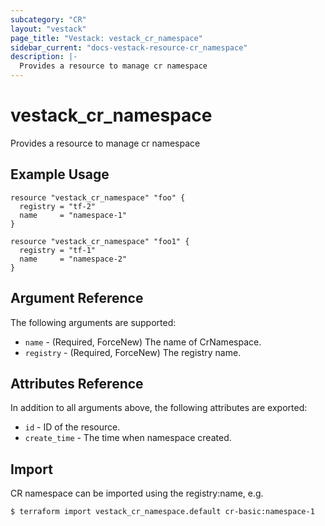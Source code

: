 ```yaml
---
subcategory: "CR"
layout: "vestack"
page_title: "Vestack: vestack_cr_namespace"
sidebar_current: "docs-vestack-resource-cr_namespace"
description: |-
  Provides a resource to manage cr namespace
---
```

# vestack_cr_namespace
Provides a resource to manage cr namespace
## Example Usage
```hcl
resource "vestack_cr_namespace" "foo" {
  registry = "tf-2"
  name     = "namespace-1"
}

resource "vestack_cr_namespace" "foo1" {
  registry = "tf-1"
  name     = "namespace-2"
}
```
## Argument Reference
The following arguments are supported:
* `name` - (Required, ForceNew) The name of CrNamespace.
* `registry` - (Required, ForceNew) The registry name.

## Attributes Reference
In addition to all arguments above, the following attributes are exported:
* `id` - ID of the resource.
* `create_time` - The time when namespace created.


## Import
CR namespace can be imported using the registry:name, e.g.
```
$ terraform import vestack_cr_namespace.default cr-basic:namespace-1
```


